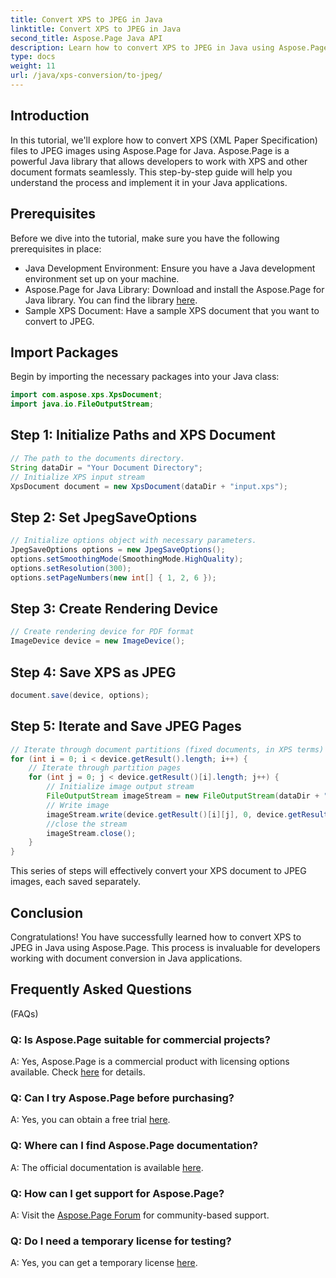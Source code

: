 ```yaml
---
title: Convert XPS to JPEG in Java
linktitle: Convert XPS to JPEG in Java
second_title: Aspose.Page Java API
description: Learn how to convert XPS to JPEG in Java using Aspose.Page. A comprehensive guide with step-by-step instructions for seamless integration.
type: docs
weight: 11
url: /java/xps-conversion/to-jpeg/
---
```

## Introduction
In this tutorial, we'll explore how to convert XPS (XML Paper Specification) files to JPEG images using Aspose.Page for Java. Aspose.Page is a powerful Java library that allows developers to work with XPS and other document formats seamlessly. This step-by-step guide will help you understand the process and implement it in your Java applications.
## Prerequisites
Before we dive into the tutorial, make sure you have the following prerequisites in place:
- Java Development Environment: Ensure you have a Java development environment set up on your machine.
- Aspose.Page for Java Library: Download and install the Aspose.Page for Java library. You can find the library [here](https://releases.aspose.com/page/java/).
- Sample XPS Document: Have a sample XPS document that you want to convert to JPEG.
## Import Packages
Begin by importing the necessary packages into your Java class:
```java
import com.aspose.xps.XpsDocument;
import java.io.FileOutputStream;
```
## Step 1: Initialize Paths and XPS Document
```java
// The path to the documents directory.
String dataDir = "Your Document Directory";
// Initialize XPS input stream
XpsDocument document = new XpsDocument(dataDir + "input.xps");
```
## Step 2: Set JpegSaveOptions
```java
// Initialize options object with necessary parameters.
JpegSaveOptions options = new JpegSaveOptions();
options.setSmoothingMode(SmoothingMode.HighQuality);
options.setResolution(300);
options.setPageNumbers(new int[] { 1, 2, 6 });
```
## Step 3: Create Rendering Device
```java
// Create rendering device for PDF format
ImageDevice device = new ImageDevice();
```
## Step 4: Save XPS as JPEG
```java
document.save(device, options);
```
## Step 5: Iterate and Save JPEG Pages
```java
// Iterate through document partitions (fixed documents, in XPS terms)
for (int i = 0; i < device.getResult().length; i++) {
    // Iterate through partition pages
    for (int j = 0; j < device.getResult()[i].length; j++) {
        // Initialize image output stream
        FileOutputStream imageStream = new FileOutputStream(dataDir + "XPStoJPEG" + "_" + (i + 1) + "_" + (j + 1) + ".jpeg");
        // Write image
        imageStream.write(device.getResult()[i][j], 0, device.getResult()[i][j].length);
        //close the stream
        imageStream.close();
    }
}
```
This series of steps will effectively convert your XPS document to JPEG images, each saved separately.
## Conclusion
Congratulations! You have successfully learned how to convert XPS to JPEG in Java using Aspose.Page. This process is invaluable for developers working with document conversion in Java applications.
## Frequently Asked Questions
 (FAQs)
### Q: Is Aspose.Page suitable for commercial projects?
A: Yes, Aspose.Page is a commercial product with licensing options available. Check [here](https://purchase.aspose.com/buy) for details.
### Q: Can I try Aspose.Page before purchasing?
A: Yes, you can obtain a free trial [here](https://releases.aspose.com/).
### Q: Where can I find Aspose.Page documentation?
A: The official documentation is available [here](https://reference.aspose.com/page/java/).
### Q: How can I get support for Aspose.Page?
A: Visit the [Aspose.Page Forum](https://forum.aspose.com/c/page/39) for community-based support.
### Q: Do I need a temporary license for testing?
A: Yes, you can get a temporary license [here](https://purchase.aspose.com/temporary-license/).

